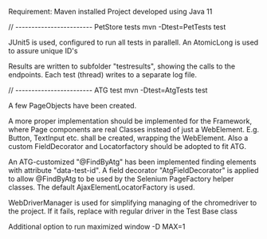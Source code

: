 
Requirement: Maven installed
Project developed using Java 11

// ------------------------ PetStore tests
mvn -Dtest=PetTests test

JUnit5 is used, configured to run all tests in parallell.
An AtomicLong is used to assure unique ID's

Results are written to subfolder "testresults", showing the calls to the endpoints.
Each test (thread) writes to a separate log file.


// ------------------------ ATG test
mvn -Dtest=AtgTests test

A few PageObjects have been created.

A more proper implementation should be implemented for the Framework,
where Page components are real Classes instead of just a WebElement.
E.g. Button, TextInput etc. shall be created, wrapping the WebElement.
Also a custom FieldDecorator and Locatorfactory should be adopted to fit ATG.  

An ATG-customized "@FindByAtg" has been implemented finding elements with attribute "data-test-id".
A field decorator "AtgFieldDecorator" is applied to allow @FindByAtg to be used by the Selenium PageFactory helper classes.
The default AjaxElementLocatorFactory is used.

WebDriverManager is used for simplifying managing of the chromedriver to the project.
If it fails, replace with regular driver in the Test Base class

Additional option to run maximized window -D MAX=1 


